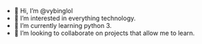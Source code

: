 - 👋 Hi, I’m @vybinglol
- 👀 I’m interested in everything technology.
- 🌱 I’m currently learning python 3.
- 💞️ I’m looking to collaborate on projects that allow me to learn.

<!---
vybinglol/vybinglol is a ✨ special ✨ repository because its `README.md` (this file) appears on your GitHub profile.
You can click the Preview link to take a look at your changes.
--->
